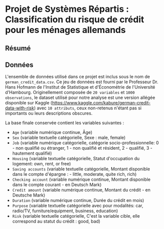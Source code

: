 # Projet de Systèmes Répartis : Classification du risque de crédit pour les ménages allemands

## Résumé


## Données

L'ensemble de données utilisé dans ce projet est inclus sous le nom de `german_credit_data.csv`. Ce jeu de données est fourni par le Professeur Dr. Hans Hofmann de l'Institut de Statistique et d'Économétrie de l'Université d'Hambourg. Originellement composée de `20 variables` et `1000 observations`, le dataset utilisé pour notre analyse est une version allégée disponible sur Kaggle (https://www.kaggle.com/kabure/german-credit-data-with-risk) avec `10 attributs`, ceux non-retenus n'étant pas si importants ou leurs descriptions obscures.

La base finale conservée contient les variables suivantes :

- `Age` (variable numérique continue, Âge)
- `Sex` (variable textuelle catégorielle, Sexe : male, female)
- `Job` (variable numérique catégorielle, catégorie socio-professionnelle: 0 - non qualifié ou étranger, 1 - non qualifié et résident, 2 - qualifié, 3 - hautement qualifié)
- `Housing` (variable textuelle catégorielle, Statut d'occupation du logement: own, rent, or free)
- `Saving accounts` (variable textuelle catégorielle, Montant disponible dans le compte d'épargne : - little, moderate, quite rich, rich)
- `Checking account` (variable numérique continue, Montant disponible dans le compte courant - en Deutsch Mark)
- `Credit amount` (variable numérique continue, Montant du crédit - en Deutsche Mark)
- `Duration` (variable numérique continue, Durée du crédit en mois)
- `Purpose` (variable textuelle catégorielle avec pour modalités: car, radio/TV, furniture/equipment, business, education)
- `Risk` (variable textuelle catégorielle, C'est la variable cible, elle correspond au statut du crédit : good, bad)
